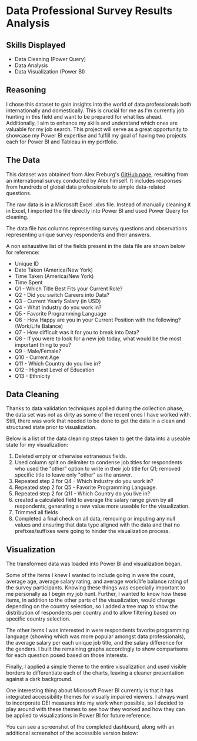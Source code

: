 # Data Professional Survey Results Analysis

## Skills Displayed

- Data Cleaning (Power Query)
- Data Analysis
- Data Visualization (Power BI)

## Reasoning
I chose this dataset to gain insights into the world of data professionals both internationally and domestically. This is crucial for me as I'm currently job hunting in this field and want to be prepared for what lies ahead. Additionally, I aim to enhance my skills and understand which ones are valuable for my job search. This project will serve as a great opportunity to showcase my Power BI expertise and fulfill my goal of having two projects each for Power BI and Tableau in my portfolio.

## The Data

This dataset was obtained from Alex Freburg's [GitHub page](https://github.com/AlexTheAnalyst/Power-BI/blob/main/Power%20BI%20-%20Final%20Project.xlsx), resulting from an international survey conducted by Alex himself. It includes responses from hundreds of global data professionals to simple data-related questions.

The raw data is in a Microsoft Excel .xlxs file. Instead of manually cleaning it in Excel, I imported the file directly into Power BI and used Power Query for cleaning.

The data file has columns representing survey questions and observations representing unique survey respondents and their answers.

A non exhaustive list of the fields present in the data file are shown below for reference:

- Unique ID
- Date Taken (America/New York)
- Time Taken (America/New York)
- Time Spent
- Q1 - Which Title Best Fits your Current Role?
- Q2 - Did you switch Careers into Data?
- Q3 - Current Yearly Salary (in USD)
- Q4 - What Industry do you work in?
- Q5 - Favorite Programming Language
- Q6 - How Happy are you in your Current Position with the following? (Work/Life Balance)
- Q7 - How difficult was it for you to break into Data?
- Q8 - If you were to look for a new job today, what would be the most important thing to you?
- Q9 - Male/Female?
- Q10 - Current Age
- Q11 - Which Country do you live in?
- Q12 - Highest Level of Education
- Q13 - Ethnicity

## Data Cleaning
Thanks to data validation techniques applied during the collection phase, the data set was not as dirty as some of the recent ones I have worked with. Still, there was work that needed to be done to get the data in a clean and structured state prior to visualization. 

Below is a list of the data cleaning steps taken to get the data into a useable state for my visualization:

1. Deleted empty or otherwise extraneous fields.
2. Used column split on delimiter to condense job titles for respondents who used the "other" option to write in their job title for Q1; removed specific title to leave only "other" as the answer.
3. Repeated step 2 for Q4 - Which Industry do you work in?
4. Repeated step 2 for Q5 - Favorite Programming Language.
5. Repeated step 2 for Q11 - Which Country do you live in?
6. created a calculated field to average the salary range given by all respondents, generating a new value more useable for the visualization. 
7. Trimmed all fields
8. Completed a final check on all data, removing or imputing any null values and ensuring that data type aligned with the data and that no prefixes/suffixes were going to hinder the visualization process.

## Visualization
The transformed data was loaded into Power BI and visualization began.

Some of the items I knew I wanted to include going in were the count, average age, average salary rating, and average work/life balance rating of the survey participants. Knowing these things was especially important to me personally as I begin my job hunt. Further, I wanted to know how these items, in addition to the other parts of the visualization, would change depending on the country selection, so I added a tree map to show the distribution of respondents per country and to allow filtering based on specific country selection.

The other items I was interested in were respondents favorite programming language (showing which was more popular amongst data professionals), the average salary per each unique job title, and the salary difference for the genders. I built the remaining graphs accordingly to show comparisons for each question posed based on those interests. 

Finally, I applied a simple theme to the entire visualization and used visible borders to differentiate each of the charts, leaving a cleaner presentation against a dark background. 

One interesting thing about Microsoft Power BI currently is that it has integrated accessibility themes for visually impaired viewers. I always want to incorporate DEI measures into my work when possible, so I decided to play around with these themes to see how they worked and how they can be applied to visualizations in Power BI for future reference. 

You can see a screenshot of the completed dashboard, along with an additional screenshot of the accessible version below:
